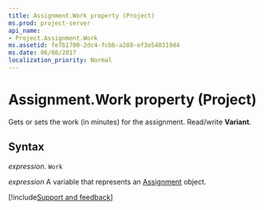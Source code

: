 ```yaml
---
title: Assignment.Work property (Project)
ms.prod: project-server
api_name:
- Project.Assignment.Work
ms.assetid: fe7b1700-2dc4-fcbb-a288-ef3e540319d4
ms.date: 06/08/2017
localization_priority: Normal
---
```



# Assignment.Work property (Project)

Gets or sets the work (in minutes) for the assignment. Read/write  **Variant**.


## Syntax

_expression_. `Work`

_expression_ A variable that represents an [Assignment](./Project.Assignment.md) object.

[!include[Support and feedback](~/includes/feedback-boilerplate.md)]